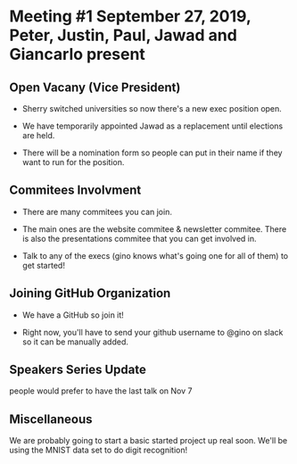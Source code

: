 # Meeting #1 September 27, 2019, Peter, Justin, Paul, Jawad and Giancarlo present

## Open Vacany (Vice President)

+ Sherry switched universities so now there's a new exec position open.

+ We have temporarily appointed Jawad as a replacement until elections are held.
+ There will be a nomination form so people can put in their name if they want to run for the position.

## Commitees Involvment

+ There are many commitees you can join.

+ The main ones are the website commitee & newsletter commitee. There is also the presentations commitee that you can get involved in.

+ Talk to any of the execs (gino knows what's going one for all of them) to get started!

## Joining GitHub Organization

+ We have a GitHub so join it!

+ Right now, you'll have to send your github username to @gino on slack so it can be manually added.

## Speakers Series Update

people would prefer to have the last talk on Nov 7

## Miscellaneous

We are probably going to start a basic started project up real soon.
We'll be using the MNIST data set to do digit recognition!
